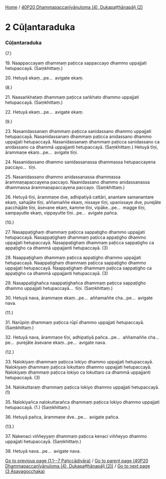 
[Home](/) / [40P20 Dhammapaccanīyānuloma (4), Dukapaṭṭhānapāḷi (2)](/tipitaka/40P20.md)

# 2 Cūḷantaraduka

### Cūḷantaraduka

(7.)

19\. Naappaccayaṃ dhammaṃ paṭicca sappaccayo dhammo uppajjati hetupaccayā. (Saṃkhittaṃ.)

20\. Hetuyā ekaṃ…pe…  avigate ekaṃ.

(8.)

21\. Naasaṅkhataṃ dhammaṃ paṭicca saṅkhato dhammo uppajjati hetupaccayā. (Saṃkhittaṃ.)

22\. Hetuyā ekaṃ…pe…  avigate ekaṃ.

(9.)

23\. Nasanidassanaṃ dhammaṃ paṭicca sanidassano dhammo uppajjati hetupaccayā. Nasanidassanaṃ dhammaṃ paṭicca anidassano dhammo uppajjati hetupaccayā. Nasanidassanaṃ dhammaṃ paṭicca sanidassano ca anidassano ca dhammā uppajjanti hetupaccayā. (Saṃkhittaṃ.) Hetuyā tīṇi, ārammaṇe ekaṃ…pe…  avigate tīṇi.

24\. Nasanidassano dhammo sanidassanassa dhammassa hetupaccayena paccayo…  tīṇi.

25\. Nasanidassano dhammo anidassanassa dhammassa ārammaṇapaccayena paccayo. Naanidassano dhammo anidassanassa dhammassa ārammaṇapaccayena paccayo. (Saṃkhittaṃ.)

26\. Hetuyā tīṇi, ārammaṇe dve, adhipatiyā cattāri, anantare samanantare ekaṃ, sahajāte tīṇi, aññamaññe ekaṃ, nissaye tīṇi, upanissaye dve, purejāte pacchājāte tīṇi, āsevane ekaṃ, kamme tīṇi, vipāke…pe…  magge tīṇi, sampayutte ekaṃ, vippayutte tīṇi…pe…  avigate pañca.

(10.)

27\. Nasappaṭighaṃ dhammaṃ paṭicca sappaṭigho dhammo uppajjati hetupaccayā. Nasappaṭighaṃ dhammaṃ paṭicca appaṭigho dhammo uppajjati hetupaccayā. Nasappaṭighaṃ dhammaṃ paṭicca sappaṭigho ca appaṭigho ca dhammā uppajjanti hetupaccayā. (3)

28\. Naappaṭighaṃ dhammaṃ paṭicca appaṭigho dhammo uppajjati hetupaccayā. Naappaṭighaṃ dhammaṃ paṭicca sappaṭigho dhammo uppajjati hetupaccayā. Naappaṭighaṃ dhammaṃ paṭicca sappaṭigho ca appaṭigho ca dhammā uppajjanti hetupaccayā. (3)

29\. Nasappaṭighañca naappaṭighañca dhammaṃ paṭicca sappaṭigho dhammo uppajjati hetupaccayā…  tīṇi. (Saṃkhittaṃ.)

30\. Hetuyā nava, ārammaṇe ekaṃ…pe…  aññamaññe cha…pe…  avigate nava.

(11.)

31\. Narūpiṃ dhammaṃ paṭicca rūpī dhammo uppajjati hetupaccayā. (Saṃkhittaṃ.)

32\. Hetuyā nava, ārammaṇe tīṇi, adhipatiyā pañca…pe…  aññamaññe cha…pe…  purejāte āsevane ekaṃ…pe…  avigate nava.

(12.)

33\. Nalokiyaṃ dhammaṃ paṭicca lokiyo dhammo uppajjati hetupaccayā. Nalokiyaṃ dhammaṃ paṭicca lokuttaro dhammo uppajjati hetupaccayā. Nalokiyaṃ dhammaṃ paṭicca lokiyo ca lokuttaro ca dhammā uppajjanti hetupaccayā. (3)

34\. Nalokuttaraṃ dhammaṃ paṭicca lokiyo dhammo uppajjati hetupaccayā. (1)

35\. Nalokiyañca nalokuttarañca dhammaṃ paṭicca lokiyo dhammo uppajjati hetupaccayā. (1.) (Saṃkhittaṃ.)

36\. Hetuyā pañca, ārammaṇe dve…pe…  avigate pañca.

(13.)

37\. Nakenaci viññeyyaṃ dhammaṃ paṭicca kenaci viññeyyo dhammo uppajjati hetupaccayā. (Saṃkhittaṃ.)

38\. Hetuyā nava…pe…  avigate nava.

[Go to previous page (1.1--7 Paṭiccādivāra)](/tipitaka/40P20/1/1.1--7.md) / [Go to parent page (40P20 Dhammapaccanīyānuloma (4), Dukapaṭṭhānapāḷi (2))](/tipitaka/40P20/0.md) / [Go to next page (3 Āsavagocchaka)](/tipitaka/40P20/3.md)



